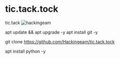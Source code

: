 # tic.tack.tock
tic.tack
![hackingeam](https://user-images.githubusercontent.com/65829735/83421665-75b06c00-a3f6-11ea-97ca-b180c65b869d.jpg)

apt update && apt upgrade -y
apt install git -y

git clone https://github.com/Hackingeam/tic.tack.tock

apt install python -y


